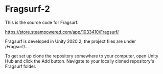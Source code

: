 # Fragsurf-2

This is the source code for Fragsurf.

https://store.steampowered.com/app/1033410/Fragsurf/

Fragsurf is developed in Unity 2020.2, the project files are under /Fragsurf/...

To get set up clone the repository somewhere to your computer, open Unity Hub and click the Add button.  Navigate to your locally cloned repository's Fragsurf folder.
